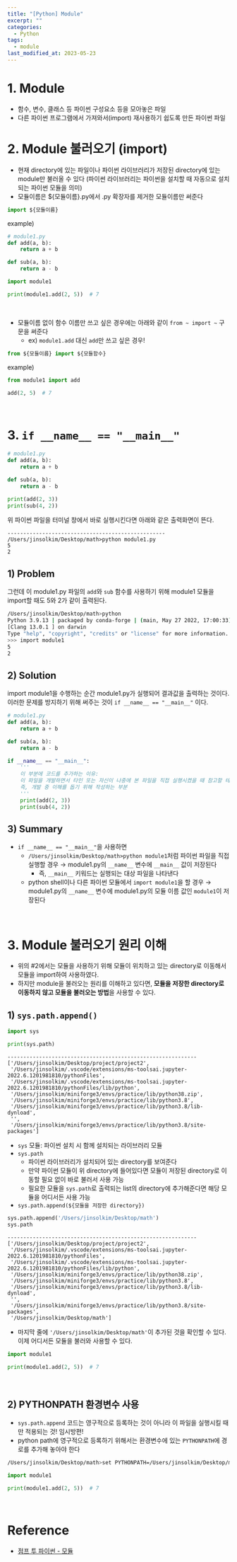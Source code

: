 ```yaml
---
title: "[Python] Module"
excerpt: ""
categories:
  - Python
tags:
  - module
last_modified_at: 2023-05-23
---
```


# 1. Module

+ 함수, 변수, 클래스 등 파이썬 구성요소 등을 모아놓은 파일
+ 다른 파이썬 프로그램에서 가져와서(import) 재사용하기 쉽도록 만든 파이썬 파일

# 2. Module 불러오기 (import)
+ 현재 directory에 있는 파일이나 파이썬 라이브러리가 저장된 directory에 있는 module만 불러올 수 있다 (파이썬 라이브러리는 파이썬을 설치할 때 자동으로 설치되는 파이썬 모듈을 의미)
+ 모듈이름은 ${모듈이름}.py에서 .py 확장자를 제거한 모듈이름만 써준다

```python
import ${모듈이름}
```

example)
```python
# module1.py
def add(a, b):
    return a + b

def sub(a, b):
    return a - b
```

```python
import module1

print(module1.add(2, 5))  # 7
```

<br>

+ 모듈이름 없이 함수 이름만 쓰고 싶은 경우에는 아래와 같이 `from ~ import ~` 구문을 써준다
    + ex) `module1.add` 대신 `add`만 쓰고 싶은 경우!

```python
from ${모듈이름} import ${모듈함수}
```

example)
```python
from module1 import add

add(2, 5)  # 7
```

<br>

# 3. `if __name__ == "__main__"`

```python
# module1.py
def add(a, b):
    return a + b

def sub(a, b):
    return a - b

print(add(2, 3))
print(sub(4, 2))
```

위 파이썬 파일을 터미널 창에서 바로 실행시킨다면 아래와 같은 출력화면이 뜬다.

```
--------------------------------------------------
/Users/jinsolkim/Desktop/math>python module1.py
5
2
```

## 1) Problem
그런데 이 module1.py 파일의 `add`와 `sub` 함수를 사용하기 위해 module1 모듈을 import할 때도 5와 2가 같이 출력된다.

```bash
/Users/jinsolkim/Desktop/math>python
Python 3.9.13 | packaged by conda-forge | (main, May 27 2022, 17:00:33)
[Clang 13.0.1 ] on darwin
Type "help", "copyright", "credits" or "license" for more information.
>>> import module1
5
2
```

## 2) Solution
import module1을 수행하는 순간 module1.py가 실행되어 결과값을 출력하는 것이다. 이러한 문제를 방지하기 위해 써주는 것이 `if __name__ == "__main__"` 이다.

```python
# module1.py 
def add(a, b): 
    return a + b

def sub(a, b): 
    return a - b

if __name__ == "__main__":
    '''
    이 부분에 코드를 추가하는 이유:
    이 파일을 개발하면서 타인 또는 자신이 나중에 본 파일을 직접 실행시켰을 때 참고할 테스트를 작성해 놓는 것
    즉, 개발 중 이해를 돕기 위해 작성하는 부분
    '''
    print(add(2, 3))
    print(sub(4, 2))
```

## 3) Summary
+ `if __name__ == "__main__"`을 사용하면
    + `/Users/jinsolkim/Desktop/math>python module1`처럼 파이썬 파일을 직접 실행할 경우
        → module1.py의 `__name__` 변수에 `__main__` 값이 저장된다
        + 즉, `__main__` 키워드는 실행되는 대상 파일을 나타낸다
    + python shell이나 다른 파이썬 모듈에서 `import module1`을 할 경우
        → module1.py의 `__name__` 변수에 module1.py의 모듈 이름 값인 `module1`이 저장된다

<br>

# 3. Module 불러오기 원리 이해

+ 위의 #2에서는 모듈을 사용하기 위해 모듈이 위치하고 있는 directory로 이동해서 모듈을 import하여 사용하였다.
+ 하지만 module을 불러오는 원리를 이해하고 있다면, <b>모듈을 저장한 directory로 이동하지 않고 모듈을 불러오는 방법</b>을 사용할 수 있다.

## 1) `sys.path.append()`

```python
import sys

print(sys.path)
```

```
------------------------------------------------------------
['/Users/jinsolkim/Desktop/project/project2',
 '/Users/jinsolkim/.vscode/extensions/ms-toolsai.jupyter-2022.6.1201981810/pythonFiles',
 '/Users/jinsolkim/.vscode/extensions/ms-toolsai.jupyter-2022.6.1201981810/pythonFiles/lib/python',
 '/Users/jinsolkim/miniforge3/envs/practice/lib/python38.zip',
 '/Users/jinsolkim/miniforge3/envs/practice/lib/python3.8',
 '/Users/jinsolkim/miniforge3/envs/practice/lib/python3.8/lib-dynload',
 '',
 '/Users/jinsolkim/miniforge3/envs/practice/lib/python3.8/site-packages']
```

+ `sys` 모듈: 파이썬 설치 시 함께 설치되는 라이브러리 모듈
+ `sys.path`
    + 파이썬 라이브러리가 설치되어 있는 directory를 보여준다
    + 만약 파이썬 모듈이 위 directory에 들어있다면 모듈이 저장된 directory로 이동할 필요 없이 바로 불러서 사용 가능
    + 필요한 모듈을 `sys.path`로 출력되는 list의 directory에 추가해준다면 해당 모듈을 어디서든 사용 가능
+ `sys.path.append(${모듈을 저장한 directory})`

```python
sys.path.append('/Users/jinsolkim/Desktop/math')
sys.path
```

```
------------------------------------------------------------
['/Users/jinsolkim/Desktop/project/project2',
 '/Users/jinsolkim/.vscode/extensions/ms-toolsai.jupyter-2022.6.1201981810/pythonFiles',
 '/Users/jinsolkim/.vscode/extensions/ms-toolsai.jupyter-2022.6.1201981810/pythonFiles/lib/python',
 '/Users/jinsolkim/miniforge3/envs/practice/lib/python38.zip',
 '/Users/jinsolkim/miniforge3/envs/practice/lib/python3.8',
 '/Users/jinsolkim/miniforge3/envs/practice/lib/python3.8/lib-dynload',
 '',
 '/Users/jinsolkim/miniforge3/envs/practice/lib/python3.8/site-packages',
 '/Users/jinsolkim/Desktop/math']
```

+ 마지막 줄에 `'/Users/jinsolkim/Desktop/math'`이 추가된 것을 확인할 수 있다. 이제 어디서든 모듈을 불러와 사용할 수 있다.

```python
import module1

print(module1.add(2, 5))  # 7
```

<br>

## 2) PYTHONPATH 환경변수 사용

+ `sys.path.append` 코드는 영구적으로 등록하는 것이 아니라 이 파일을 실행시킬 때만 적용되는 것! 임시방편!
+ python path에 영구적으로 등록하기 위해서는 환경변수에 있는 `PYTHONPATH`에 경로를 추가해 놓아야 한다

```bash
/Users/jinsolkim/Desktop/math>set PYTHONPATH=/Users/jinsolkim/Desktop/math/module1
```

```python
import module1

print(module1.add(2, 5))  # 7
```

<br>

# Reference
+ [점프 투 파이썬 - 모듈](https://wikidocs.net/29)

<br>
